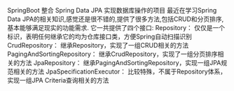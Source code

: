 SpringBoot 整合 Spring Data JPA 实现数据库操作的项目
最近在学习Spring Data JPA的相关知识,感觉还是很不错的,提供了很多方法,包括CRUD和分页排序,基本能够满足现实的功能需求.
它一共提供了四个接口:
 Repository： 仅仅是一个标识，表明任何继承它的均为仓库接口类，方便Spring自动扫描识别
 CrudRepository： 继承Repository，实现了一组CRUD相关的方法
 PagingAndSortingRepository： 继承CrudRepository，实现了一组分页排序相关的方法
 JpaRepository： 继承PagingAndSortingRepository，实现一组JPA规范相关的方法
 JpaSpecificationExecutor： 比较特殊，不属于Repository体系，实现一组JPA Criteria查询相关的方法